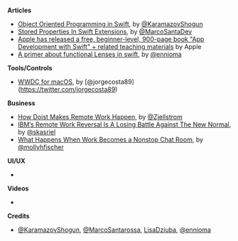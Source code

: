 
**Articles**

* [Object Oriented Programming in Swift](https://www.raywenderlich.com/160728/object-oriented-programming-swift), by [@KaramazovShogun](https://twitter.com/KaramazovShogun)
* [Stored Properties In Swift Extensions](https://marcosantadev.com/stored-properties-swift-extensions/), by [@MarcoSantaDev](https://twitter.com/MarcoSantaDev)
* [Apple has released a free, beginner-level, 900-page book "App Development with Swift" + related teaching materials](https://itunes.apple.com/us/book/app-development-with-swift/id1219117996?mt=11) by Apple
* [A primer about functional Lenses in swift](https://medium.com/@EnnioMa/functional-lenses-an-exploration-in-swift-25b4d3a6a536), by [@ennioma](https://twitter.com/ennioma)

**Tools/Controls**

* [WWDC for macOS](https://wwdc.io), by [@jorgecosta89] (https://twitter.com/jorgecosta89) 

**Business**

* [How Doist Makes Remote Work Happen](https://blog.todoist.com/2017/05/25/how-doist-works-remote/), by [@Zjellstrom](https://twitter.com/Zjellstrom)
* [IBM’s Remote Work Reversal Is A Losing Battle Against The New Normal](https://www.fastcompany.com/40423083/ibms-remote-work-reversal-is-a-losing-battle-against-the-new-normal), by [@skasriel](https://twitter.com/skasriel)
* [What Happens When Work Becomes a Nonstop Chat Room](http://nymag.com/selectall/2017/05/what-has-slack-done-to-the-office.html), by [@mollyhfischer](https://twitter.com/mollyhfischer)

**UI/UX**

*

**Videos**

*

**Credits**

* [@KaramazovShogun](https://twitter.com/KaramazovShogun), [@MarcoSantarossa](https://twitter.com/MarcoSantarossa), [LisaDziuba](https://github.com/lisadziuba), [@ennioma](https://twitter.com/ennioma)

